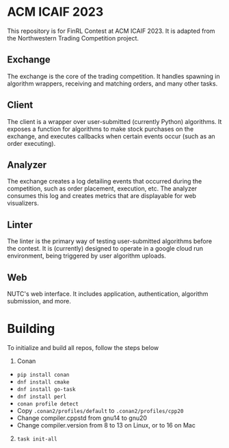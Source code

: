 # ACM ICAIF 2023

This repository is for FinRL Contest at ACM ICAIF 2023. It is adapted from the Northwestern Trading Competition project.

## Exchange
The exchange is the core of the trading competition. It handles spawning in algorithm wrappers, receiving and matching orders, and many other tasks.

## Client
The client is a wrapper over user-submitted (currently Python) algorithms. It exposes a function for algorithms to make stock purchases on the exchange, and executes callbacks when certain events occur (such as an order executing).

## Analyzer
The exchange creates a log detailing events that occurred during the competition, such as order placement, execution, etc. The analyzer consumes this log and creates metrics that are displayable for web visualizers.

## Linter
The linter is the primary way of testing user-submitted algorithms before the contest. It is (currently) designed to operate in a google cloud run environment, being triggered by user algorithm uploads.

## Web
NUTC's web interface. It includes application, authentication, algorithm submission, and more.

# Building
To initialize and build all repos, follow the steps below
1. Conan
- `pip install conan`
- `dnf install cmake`
- `dnf install go-task`
- `dnf install perl`
- `conan profile detect`
- Copy `.conan2/profiles/default` to `.conan2/profiles/cpp20` 
- Change compiler.cppstd from gnu14 to gnu20
- Change compiler.version from 8 to 13 on Linux, or to 16 on Mac
2. `task init-all`
